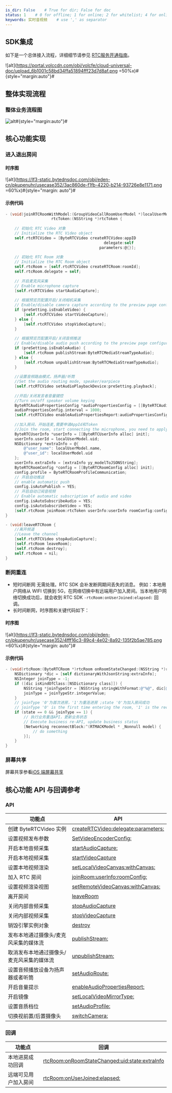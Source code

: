 ```yaml
---
is_dir: False    # True for dir; False for doc
status: 1    # 0 for offline; 1 for online; 2 for whitelist; 4 for online but hidden in TOC
keywords: 实时音视频    # use ',' as separator
---
```


## SDK集成

如下是一个总体接入流程，详细细节请参见 [RTC服务开通指南](69865)。

![alt](https://portal.volccdn.com/obj/volcfe/cloud-universal-doc/upload_6b1001c58bd34ffa51894fff23d7d8af.png =50%x)#{style="margin:auto"}#

## 整体实现流程

### 整体业务流程图

![alt](https://portal.volccdn.com/obj/volcfe/cloud-universal-doc/upload_223dd0edf4c045bf50f7ad2bf6552837.png)#{style="margin:auto"}#

## 核心功能实现
### 进入退出房间

#### 时序图

![alt](https://lf3-static.bytednsdoc.com/obj/eden-cn/pkupenuhr/usecase352/3ac860de-f1fb-4220-b214-93726e8e1171.png =60%x)#{style="margin: auto"}#

#### 示例代码

```objectivec
- (void)joinRTCRoomWithModel:(GroupVideoCallRoomUserModel *)localUserModel
                    rtcToken:(NSString *)rtcToken {
    
    // 初始化 RTC Video 对象
    // Initialize the RTC Video object
    self.rtcRTCVideo = [ByteRTCVideo createRTCVideo:appID
                                           delegate:self
                                         parameters:@{}];
    
    // 初始化 RTC Room 对象
    // Initialize the RTC Room object
    self.rtcRoom = [self.rtcRTCVideo createRTCRoom:roomId];
    self.rtcRoom.delegate = self;
    
    // 开启麦克风采集
    // Enable microphone capture
    [self.rtcRTCVideo startAudioCapture];
    
    // 根据预览页配置开启/关闭相机采集
    // Enable/disable camera capture according to the preview page configuration
    if (preSetting.isEnableVideo) {
        [self.rtcRTCVideo startVideoCapture];
    } else {
        [self.rtcRTCVideo stopVideoCapture];
    }
    
    // 根据预览页配置开启/关闭音频推送
    // Enable/disable audio push according to the preview page configuration
    if (preSetting.isEnableAudio) {
        [self.rtcRoom publishStream:ByteRTCMediaStreamTypeAudio];
    } else {
        [self.rtcRoom unpublishStream:ByteRTCMediaStreamTypeAudio];
    }
    
    //设置音频路由模式，扬声器/听筒
    //Set the audio routing mode, speaker/earpiece
    [self.rtcRTCVideo setAudioPlaybackDevice:preSetting.playback];
    
    //开启/关闭发言者音量键控
    //Turn on/off speaker volume keying
    ByteRTCAudioPropertiesConfig *audioPropertiesConfig = [[ByteRTCAudioPropertiesConfig alloc] init];
    audioPropertiesConfig.interval = 1000;
    [self.rtcRTCVideo enableAudioPropertiesReport:audioPropertiesConfig];
    
    //加入房间，开始连麦,需要申请AppId和Token
    //Join the room, start connecting the microphone, you need to apply for AppId and Token
    ByteRTCUserInfo *userInfo = [[ByteRTCUserInfo alloc] init];
    userInfo.userId = localUserModel.uid;
    NSDictionary *extraInfo = @{
        @"user_name": localUserModel.name,
        @"user_id": localUserModel.uid
    };
    userInfo.extraInfo = [extraInfo yy_modelToJSONString];
    ByteRTCRoomConfig *config = [[ByteRTCRoomConfig alloc] init];
    config.profile = ByteRTCRoomProfileCommunication;
    // 开启自动推送
    // enable automatic push
    config.isAutoPublish = YES;
    // 开启自动订阅音视频
    // Enable automatic subscription of audio and video
    config.isAutoSubscribeAudio = YES;
    config.isAutoSubscribeVideo = YES;
    [self.rtcRoom joinRoom:rtcToken userInfo:userInfo roomConfig:config];
}

```

```objectivec
- (void)leaveRTCRoom {
    //离开频道
    //Leave the channel
    [self.rtcRTCVideo stopAudioCapture];
    [self.rtcRoom leaveRoom];
    [self.rtcRoom destroy];
    self.rtcRoom = nil;
}
```
### 断网重连

- 短时间断网
无需处理。RTC SDK 会补发断网期间丢失的消息。
例如：本地用户网络从 WIFI 切换到 5G，在网络切换中有远端用户加入房间。当本地用户网络切换成功后，就会收到 RTC SDK `-rtcRoom:onUserJoined:elapsed:` 回调。
- 长时间断网，时序图和关键代码如下：

#### 时序图

![alt](https://lf3-static.bytednsdoc.com/obj/eden-cn/pkupenuhr/usecase352/4fff16c3-89c4-4e02-8a92-135f2b5ae785.png =60%x)#{style="margin: auto"}#
#### 示例代码

```objectivec
- (void)rtcRoom:(ByteRTCRoom *)rtcRoom onRoomStateChanged:(NSString *)roomId withUid:(NSString *)uid state:(NSInteger)state extraInfo:(NSString *)extraInfo {
    NSDictionary *dic = [self dictionaryWithJsonString:extraInfo];
    NSInteger joinType = -1;
    if ([dic isKindOfClass:[NSDictionary class]]) {
        NSString *joinTypeStr = [NSString stringWithFormat:@"%@", dic[@"join_type"]];
        joinType = joinTypeStr.integerValue;
    }
    // joinType '0'为首次进房，'1'为重连进房 ;state '0'为加入房间成功
    // joinType '0' is the first time entering the room, '1' is the reconnection entering the room; state '0' means join the room successfully
    if (state == 0 && joinType == 1) {
        // 执行业务重连API，更新业务状态
        // Execute business re-API, update business status
        [Networking reconnectBlock:^(RTMACKModel * _Nonnull model) {
            // do something
        }];
    }
}
```

### 屏幕共享

屏幕共享参看[iOS 端屏幕共享](124177)

## 核心功能 API 与回调参考 

### API

|  功能点 | API  |
| --- | --- |
| 创建 ByteRTCVideo 实例 |[createRTCVideo:delegate:parameters:](iOS-api#creatertcvideo-delegate-parameters)|
| 设置视频发布参数 | [SetVideoEncoderConfig:](iOS-api#setvideoencoderconfig) |
| 开启本地音频采集 | [startAudioCapture:](iOS-api#startaudiocapture)|
| 开启本地视频采集 |  [startVideoCapture](iOS-api#startvideocapture) |
| 设置本地视频渲染 | [setLocalVideoCanvas:withCanvas:](iOS-api#setlocalvideocanvas-withcanvas) |
| 加入 RTC 房间 | [joinRoom:userInfo:roomConfig:](iOS-api#joinroom-userinfo-roomconfig) |
| 设置视频渲染视图 |[setRemoteVideoCanvas:withCanvas:](iOS-api#setremotevideocanvas-withcanvas)|
| 离开房间 | [leaveRoom](iOS-api#leaveroom) |
| 关闭内部音频采集 |  [stopAudioCapture](iOS-api#stopaudiocapture)  |
| 关闭内部视频采集 | [stopVideoCapture](iOS-api#stopvideocapture) |
| 销毁引擎实例对象 |[destroy](iOS-api#destroy) |
| 发布本地通过摄像头/麦克风采集的媒体流 | [publishStream:](iOS-api#publishstream) |
| 取消发布本地通过摄像头/麦克风采集的媒体流 | [unpublishStream:](iOS-api#unpublishstream)   |
| 设置音频播放设备为扬声器或者听筒 | [setAudioRoute:](iOS-api#setaudioroute) |
| 开启音量提示 | [enableAudioPropertiesReport:](iOS-api#enableaudiopropertiesreport) |
| 开启镜像 | [setLocalVideoMirrorType:](iOS-api#setlocalvideomirrortype) |
| 设置音质档位 | [setAudioProfile:](iOS-api#setaudioprofile) |
| 切换视前置/后置摄像头 | [switchCamera:](iOS-api#switchcamera) |

### 回调

|  功能点 | 回调  |
| --- | --- |
| 本地进房成功回调 | [rtcRoom:onRoomStateChanged:uid:state:extraInfo](iOS-callback#rtcroom-onroomstatechanged-withuid-state-extrainfo) |
| 远端可见用户加入房间 | [rtcRoom:onUserJoined:elapsed:](iOS-callback#rtcroom-onuserjoined-elapsed)|
